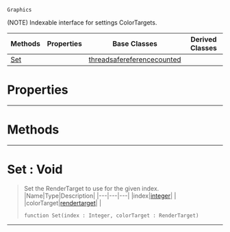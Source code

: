  `Graphics`

(NOTE) Indexable interface for settings ColorTargets.

|Methods|Properties|Base Classes|Derived Classes|
|---|---|---|---|
|[ Set](https://github.com/zeroengineteam/ZeroDocs/code_reference/class_reference/colortargetmrt.markdown#set-void)| |[threadsafereferencecounted](https://github.com/zeroengineteam/ZeroDocs/code_reference/class_reference/threadsafereferencecounted.markdown)| |


 #  Properties


---  
 #  Methods


---  
 #  Set : Void

> Set the RenderTarget to use for the given index.
> |Name|Type|Description|
> |---|---|---|
> |index|[integer](https://github.com/zeroengineteam/ZeroDocs/code_reference/zilch_base_types/integer.markdown)| |
> |colorTarget|[rendertarget](https://github.com/zeroengineteam/ZeroDocs/code_reference/class_reference/rendertarget.markdown)| |
> ``` lang=cpp, name=Zilch
> function Set(index : Integer, colorTarget : RenderTarget)
> ``` 


---  
 

 